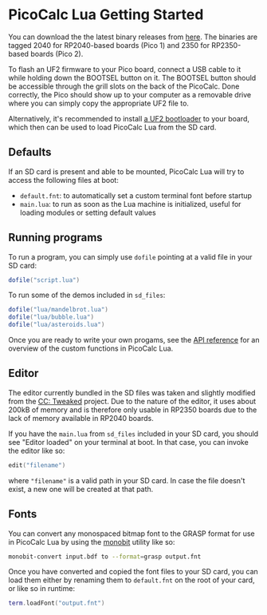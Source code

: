 # PicoCalc Lua Getting Started

You can download the the latest binary releases from [here](https://github.com/Lana-chan/picocalc_lua/releases/latest). The binaries are tagged 2040 for RP2040-based boards (Pico 1) and 2350 for RP2350-based boards (Pico 2).

To flash an UF2 firmware to your Pico board, connect a USB cable to it while holding down the BOOTSEL button on it. The BOOTSEL button should be accessible through the grill slots on the back of the PicoCalc. Done correctly, the Pico should show up to your computer as a removable drive where you can simply copy the appropriate UF2 file to.

Alternatively, it's recommended to install [a UF2 bootloader](https://github.com/pelrun/uf2loader) to your board, which then can be used to load PicoCalc Lua from the SD card.

## Defaults

If an SD card is present and able to be mounted, PicoCalc Lua will try to access the following files at boot:

* `default.fnt`: to automatically set a custom terminal font before startup
* `main.lua`: to run as soon as the Lua machine is initialized, useful for loading modules or setting default values

## Running programs

To run a program, you can simply use `dofile` pointing at a valid file in your SD card:

```lua
dofile("script.lua")
```

To run some of the demos included in `sd_files`:

```lua
dofile("lua/mandelbrot.lua")
dofile("lua/bubble.lua")
dofile("lua/asteroids.lua")
```

Once you are ready to write your own progams, see the [API reference](API.md) for an overview of the custom functions in PicoCalc Lua.

## Editor

The editor currently bundled in the SD files was taken and slightly modified from the [CC: Tweaked](https://github.com/cc-tweaked/CC-Tweaked) project. Due to the nature of the editor, it uses about 200kB of memory and is therefore only usable in RP2350 boards due to the lack of memory available in RP2040 boards.

If you have the `main.lua` from `sd_files` included in your SD card, you should see "Editor loaded" on your terminal at boot. In that case, you can invoke the editor like so:

```lua
edit("filename")
```

where `"filename"` is a valid path in your SD card. In case the file doesn't exist, a new one will be created at that path.

## Fonts

You can convert any monospaced bitmap font to the GRASP format for use in PicoCalc Lua by using the [monobit](https://github.com/robhagemans/monobit) utility like so:

```bash
monobit-convert input.bdf to --format=grasp output.fnt
```

Once you have converted and copied the font files to your SD card, you can load them either by renaming them to `default.fnt` on the root of your card, or like so in runtime:

```lua
term.loadFont("output.fnt")
```